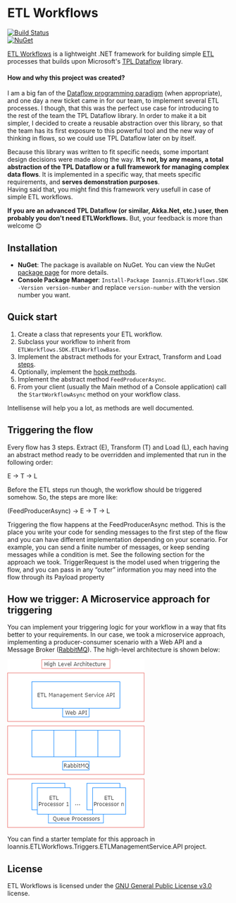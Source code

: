 ﻿# ETL Workflows 
[![Build Status](https://travis-ci.org/g-tourkogiorgis/ETLWorkflows.svg?branch=master)](https://travis-ci.org/g-tourkogiorgis/ETLWorkflows)  
[![NuGet](https://img.shields.io/nuget/v/Ioannis.ETLWorkflows.SDK.svg)](https://www.nuget.org/packages/Ioannis.ETLWorkflows.SDK/)

[ETL Workflows](https://github.com/g-tourkogiorgis/ETLWorkflows/wiki) is a lightweight .NET framework for building simple [ETL](https://en.wikipedia.org/wiki/Extract,_transform,_load) processes that builds upon Microsoft's [TPL Dataflow](https://docs.microsoft.com/en-us/dotnet/standard/parallel-programming/dataflow-task-parallel-library) library.  

#### How and why this project was created?

I am a big fan of the [Dataflow programming paradigm](https://en.wikipedia.org/wiki/Dataflow_programming) (when appropriate), and one day a new ticket came in for our team, 
to implement several ETL processes. 
I though, that this was the perfect use case for introducing to the rest of the team the TPL Dataflow library.
In order to make it a bit simpler, I decided to create a reusable abstraction over this library, so that the team has its first exposure to this powerful tool and the new way of thinking in flows, 
so we could use TPL Dataflow later on by itself.

Because this library was written to fit specific needs, some important design decisions were made along the way. 
**It’s not, by any means, a total abstraction of the TPL Dataflow or a full framework for managing complex data flows**. 
It is implemented in a specific way, that meets specific requirements, and **serves demonstration purposes**.  
Having said that, you might find this framework very usefull in case of simple ETL workflows.

**If you are an advanced TPL Dataflow (or similar, Akka.Net, etc.) user, then probably you don't need ETLWorkflows.**  But, your feedback is more than welcome 😊

## Installation
- **NuGet**: The package is available on NuGet. You can view the NuGet [package page](https://www.nuget.org/packages/Ioannis.ETLWorkflows.SDK/) for more details.
- **Console Package Manager**: `Install-Package Ioannis.ETLWorkflows.SDK -Version version-number` and replace `version-number` with the version number you want.

## Quick start

1. Create a class that represents your ETL workflow.
2. Subclass your workflow to inherit from `ETLWorkflows.SDK.ETLWorkflowBase`.
3. Implement the abstract methods for your Extract, Transform and Load [steps](https://github.com/g-tourkogiorgis/ETLWorkflows/blob/b75374d40b54fed18b35f1f6a9d7fa94e3b1d10e/ETLWorkflows.SDK/ETLWorkflowBase.cs#L122).
4. Optionally, implement the [hook methods](https://github.com/g-tourkogiorgis/ETLWorkflows/blob/b75374d40b54fed18b35f1f6a9d7fa94e3b1d10e/ETLWorkflows.SDK/ETLWorkflowBase.cs#L148).
5. Implement the abstract method `FeedProducerAsync`.
6. From your client (usually the Main method of a Console application) call the `StartWorkflowAsync` method on your workflow class.

Intellisense will help you a lot, as methods are well documented.  

## Triggering the flow
Every flow has 3 steps. Extract (E), Transform (T) and Load (L), each having an abstract method ready to be overridden and implemented that run in the following order: 

E -> T -> L

Before the ETL steps run though, the workflow should be triggered somehow. So, the steps are more like: 

(FeedProducerAsync) -> E -> T -> L

Triggering the flow happens at the FeedProducerAsync method. This is the place you write your code for sending messages to the first step of the flow and you can have different implementation depending on your scenario. For example, you can send a finite number of messages, or keep sending messages while a condition is met. See the following section for the approach we took.
TriggerRequest is the model used when triggering the flow, and you can pass in any “outer” information you may need into the flow through its Payload property

## How we trigger: A Microservice approach for triggering
You can implement your triggering logic for your workflow in a way that fits better to your requirements. 
In our case, we took a microservice approach, implementing a producer-consumer scenario with a Web API and a Message Broker ([RabbitMQ](https://www.rabbitmq.com/)). The high-level architecture is shown below: 

![Micro Trigger](Ioannis.ETLWorkflows.Trigger.ETLManagementService.API/img/micro-trigger.png)

You can find a starter template for this approach in Ioannis.ETLWorkflows.Triggers.ETLManagementService.API project.
## License
ETL Workflows is licensed under the [GNU General Public License v3.0](https://github.com/g-tourkogiorgis/ETLWorkflows/blob/master/LICENSE) license.
